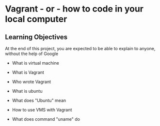 # Vagrant - or - how to code in your local computer

## Learning Objectives

At the end of this project, you are expected to be able to explain to anyone, without the help of Google

* What is virtual machine

* What is Vagrant

* Who wrote Vagrant

* What is ubuntu

* What does "Ubuntu" mean

* How to use VMS with Vagrant

* What does command "uname" do
